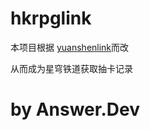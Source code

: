 # hkrpglink
本项目根据 [yuanshenlink](https://github.com/qyinter/yuanshenlink)而改

从而成为星穹铁道获取抽卡记录

# by Answer.Dev
